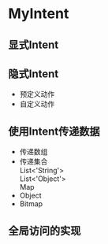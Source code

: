 # MyIntent

## 显式Intent
## 隐式Intent
* 预定义动作
* 自定义动作

## 使用Intent传递数据
* 传递数组
* 传递集合<br>
   List<'String'><br>
   List<'Object'><br>
   Map
* Object
* Bitmap

## 全局访问的实现
